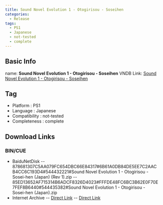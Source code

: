 ```yaml
---
title: Sound Novel Evolution 1 - Otogirisou - Soseihen
categories:
  - Release
tags:
  - PS1
  - Japanese
  - not-tested
  - complete
---
```

## Basic Info

name: **Sound Novel Evolution 1 - Otogirisou - Soseihen**
VNDB Link: [Sound Novel Evolution 1 - Otogirisou - Soseihen](https://vndb.org/r1309)

## Tag
 - Platform : PS1
 - Language : Japanese
 - Compatibility : not-tested
 - Completeness : complete

## Download Links
### BIN/CUE
 - BaiduNetDisk
 -- 878681307C5AA079FC654DBC66E84317#6B61A0DB84DE5EE7C2AACB4CC6C193D4#544432221#Sound Novel Evolution 1 - Otogirisou - Sosei-hen (Japan) (Rev 1).zip
 -- 85ED13652AF715314B6ADCF8326D4023#FFFDE48FC6BC3B62E0F70E7FEF8B6440#544435382#Sound Novel Evolution 1 - Otogirisou - Sosei-hen (Japan).zip
 - Internet Archive
 -- [Direct Link](https://archive.org/download/sony_playstation_part4/Sound%20Novel%20Evolution%201%20-%20Otogirisou%20-%20Sosei-hen%20%28Japan%29%20%28Rev%201%29.zip)
 -- [Direct Link](https://archive.org/download/sony_playstation_part4/Sound%20Novel%20Evolution%201%20-%20Otogirisou%20-%20Sosei-hen%20%28Japan%29.zip)
